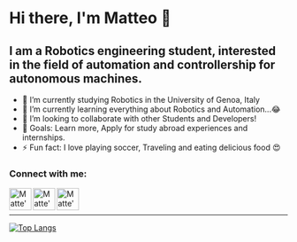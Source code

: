 # Hi there, I'm Matteo 👋

## I am a Robotics engineering student, interested in the field of automation and controllership for autonomous machines.

- 🔭 I’m currently studying Robotics in the University of Genoa, Italy
- 🌱 I’m currently learning everything about Robotics and Automation...😂
- 👯 I’m looking to collaborate with other Students and Developers!
- 🥅 Goals: Learn more, Apply for study abroad experiences and internships.
- ⚡ Fun fact: I love playing soccer, Traveling and eating delicious food 😍

### Connect with me:

<a href="https://www.linkedin.com/in/matteo-carlone-778919186/" >
<img align="left" alt="Matte's linkedin" width="40px" src="https://user-images.githubusercontent.com/81308076/155847364-23b14cb3-157e-469c-ae4e-72fcbebcecbd.png" />
</a>  

<a href="matteo.carlone99@gmail.com" >
<img align="left" alt="Matte's mail" width="40px" src="https://user-images.githubusercontent.com/81308076/155847445-a0e0d504-52a6-4c0e-b839-76820e8806e4.png" />
</a>  

<a href="https://www.instagram.com/_MatteoCarlone_/" >
<img align="left" alt="Matte's Instagram" width="40px" src="https://user-images.githubusercontent.com/81308076/155847773-7bf02661-c035-4d88-a845-53af15a959b9.png" />
</a>  

<br />
<br />

---
[![Top Langs](https://github-readme-stats.vercel.app/api/top-langs/?username=MatteoCarlone&layout=compact)](https://github.com/anuraghazra/github-readme-stats)














